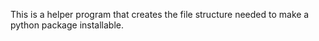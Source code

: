 This is a helper program that creates the file structure needed to make a
python package installable.

